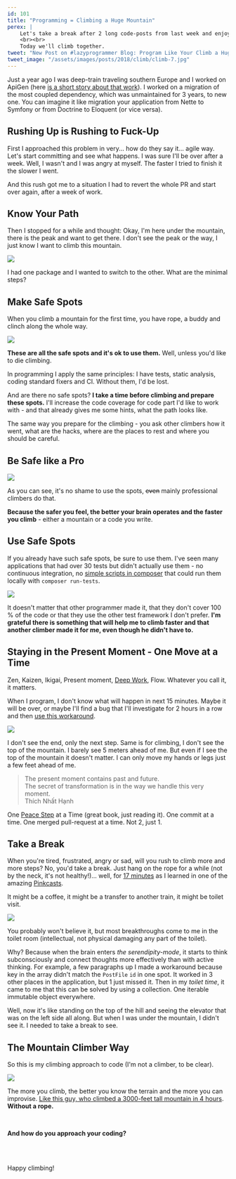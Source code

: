 ```yaml
---
id: 101
title: "Programming = Climbing a Huge Mountain"
perex: |
    Let's take a break after 2 long code-posts from last week and enjoy bit of philosophy. I apply *the mountain climber* in programming for last 2 years and it really helps me to overcome difficult spots.
    <br><br>
    Today we'll climb together.
tweet: "New Post on #lazyprogrammer Blog: Program Like Your Climb a Huge Mountain #craftsmanship"
tweet_image: "/assets/images/posts/2018/climb/climb-7.jpg"
---
```


Just a year ago I was deep-train traveling southern Europe and I worked on ApiGen (here [is a short story about that work](/blog/2017/09/04/how-apigen-survived-its-own-death)). I worked on a migration of the most coupled dependency, which was unmaintained for 3 years, to new one. You can imagine it like migration your application from Nette to Symfony or from Doctrine to Eloquent (or vice versa).

## Rushing Up is Rushing to Fuck-Up

First I approached this problem in very... how do they say it... agile way. Let's start committing and see what happens. I was sure I'll be over after a week. Well, I wasn't and I was angry at myself. The faster I tried to finish it the slower I went.

And this rush got me to a situation I had to revert the whole PR and start over again, after a week of work.

## Know Your Path

Then I stopped for a while and thought: Okay, I'm here under the mountain, there is the peak and want to get there. I don't see the peak or the way, I just know I want to climb this mountain.

<img src="/assets/images/posts/2018/climb/climb-2.jpg" class="img-thumbnail">

I had one package and I wanted to switch to the other. What are the minimal steps?

## Make Safe Spots

When you climb a mountain for the first time, you have rope, a buddy and clinch along the whole way.

<img src="/assets/images/posts/2018/climb/climb-1.jpg" class="img-thumbnail">

**These are all the safe spots and it's ok to use them.** Well, unless you'd like to die climbing.

In programming I apply the same principles: I have tests, static analysis, coding standard fixers and CI. Without them, I'd be lost.

And are there no safe spots? **I take a time before climbing and prepare these spots.** I'll increase the code coverage for code part I'd like to work with - and that already gives me some hints, what the path looks like.

The same way you prepare for the climbing - you ask other climbers how it went, what are the hacks, where are the places to rest and where you should be careful.

## Be Safe like a Pro

<img src="/assets/images/posts/2018/climb/climb-3.jpg" class="img-thumbnail">

As you can see, it's no shame to use the spots, ~~even~~ mainly professional climbers do that.

**Because the safer you feel, the better your brain operates and the faster you climb** - either a mountain or a code you write.

## Use Safe Spots

If you already have such safe spots, be sure to use them. I've seen many applications that had over 30 tests but didn't actually use them - no continuous integration, no [simple scripts in composer](https://blog.martinhujer.cz/have-you-tried-composer-scripts) that could run them locally with `composer run-tests`.

<img src="/assets/images/posts/2018/climb/climb-4.jpg" class="img-thumbnail">

It doesn't matter that other programmer made it, that they don't cover 100 % of the code or that they use the other test framework I don't prefer. **I'm grateful there is something that will help me to climb faster and that another climber made it for me, even though he didn't have to.**

## Staying in the Present Moment - One Move at a Time

Zen, Kaizen, Ikigai, Present moment, <a href="/blog/2017/09/25/3-non-it-books-that-help-you-to-become-better-programmer/#deep-work-by-cal-newport">Deep Work</a>, Flow. Whatever you call it, it matters.

When I program, I don't know what will happen in next 15 minutes. Maybe it will be over, or maybe I'll find a bug that I'll investigate for 2 hours in a row and then [use this workaround](https://github.com/TomasVotruba/tomasvotruba.com/commit/a890d5100e2226d4958504a50efa282fd1b2c4a1).

<img src="/assets/images/posts/2018/climb/climb-5.jpg" class="img-thumbnail">

I don't see the end, only the next step. Same is for climbing, I don't see the top of the mountain. I barely see 5 meters ahead of me. But even if I see the top of the mountain it doesn't matter. I can only move my hands or legs just a few feet ahead of me.

<blockquote class="blockquote">
    The present moment contains past and future.
    <br>
    The secret of transformation is in the way we handle this very moment.
    <footer class="blockquote-footer">Thích Nhất Hạnh</footer>
</blockquote>

One [Peace Step](https://www.amazon.com/Peace-Every-Step-Mindfulness-Everyday/dp/0553351397) at a Time  (great book, just reading it). One commit at a time. One merged pull-request at a time. Not 2, just 1.

## Take a Break

When you're tired, frustrated, angry or sad, will you rush to climb more and more steps? No, you'd take a break. Just hang on the rope for a while (not by the neck, it's not healthy!)... well, for [17 minutes](https://lifehacker.com/52-minute-work-17-minute-break-is-the-ideal-productivi-1616541102) as I learned in one of the amazing [Pinkcasts](https://www.danpink.com/pinkcast).

It might be a coffee, it might be a transfer to another train, it might be toilet visit.

<img src="/assets/images/posts/2018/climb/climb-6.jpg" class="img-thumbnail">

You probably won't believe it, but most breakthroughs come to me in the toilet room (intellectual, not physical damaging any part of the toilet).

Why? Because when the brain enters *the serendipity-mode*, it starts to think subconsciously and connect thoughts more effectively than with active thinking. For example, a few paragraphs up I made a workaround because key in the array didn't match the `PostFile` `id` in one spot. It worked in 3 other places in the application, but 1 just missed it. Then in my *toilet time*, it came to me that this can be solved by using a collection. One iterable immutable object everywhere.

Well, now it's like standing on the top of the hill and seeing the elevator that was on the left side all along. But when I was under the mountain, I didn't see it. I needed to take a break to see.
## The Mountain Climber Way

So this is my climbing approach to code (I'm not a climber, to be clear).

<img src="/assets/images/posts/2018/climb/climb-7.jpg" class="img-thumbnail">

The more you climb, the better you know the terrain and the more you can improvise. [Like this guy, who climbed a 3000-feet tall mountain in 4 hours](https://www.nationalgeographic.com/adventure/features/athletes/alex-honnold/most-dangerous-free-solo-climb-yosemite-national-park-el-capitan). **Without a rope.**

<br>

**And how do you approach your coding?**

<br><br>

Happy climbing!

